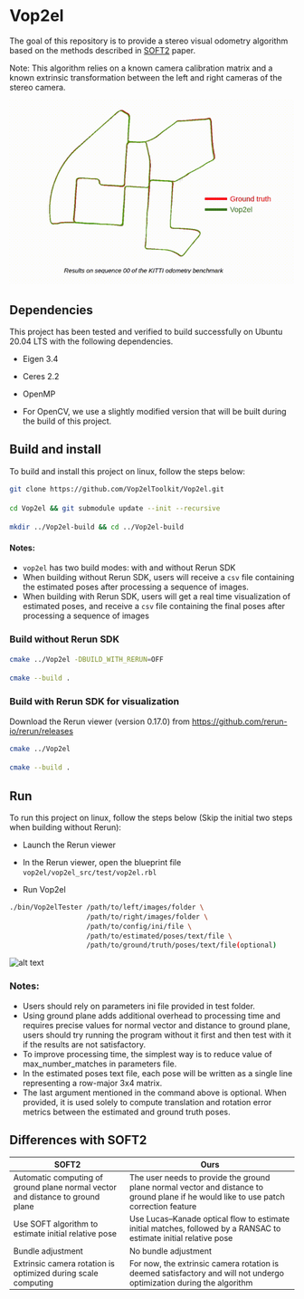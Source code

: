 # Vop2el

The goal of this repository is to provide a stereo visual odometry algorithm based on the  methods described in [SOFT2](https://lamor.fer.hr/images/50036607/2022-cvisic-soft2-tro.pdf) paper.

Note: This algorithm relies on a known camera calibration matrix and a known extrinsic transformation between the left and right cameras of the stereo camera.

![alt text](doc/result_sequence_00_kitti.gif)

## Dependencies

This project has been tested and verified to build successfully on Ubuntu 20.04 LTS with the following dependencies.

- Eigen 3.4

- Ceres 2.2

- OpenMP

- For OpenCV, we use a slightly modified version that will be built during the build of this project.

## Build and install

To build and install this project on linux, follow the steps below:

```bash
git clone https://github.com/Vop2elToolkit/Vop2el.git

cd Vop2el && git submodule update --init --recursive

mkdir ../Vop2el-build && cd ../Vop2el-build
```

#### Notes:
- ```vop2el``` has two build modes: with and without Rerun SDK 
- When building without Rerun SDK, users will receive a ```csv``` file containing the estimated poses after processing a sequence of images.
- When building with Rerun SDK, users will get a real time visualization of estimated poses, and receive a ```csv``` file containing the final poses after processing a sequence of images

### Build without Rerun SDK

```bash
cmake ../Vop2el -DBUILD_WITH_RERUN=OFF

cmake --build .
```    

### Build with Rerun SDK for visualization

Download the Rerun viewer (version 0.17.0) from https://github.com/rerun-io/rerun/releases

```bash
cmake ../Vop2el

cmake --build .
```

## Run

To run this project on linux, follow the steps below (Skip the initial two steps when building without Rerun):

- Launch the Rerun viewer

- In the Rerun viewer, open the blueprint file ```vop2el/vop2el_src/test/vop2el.rbl```

- Run Vop2el

```bash
./bin/Vop2elTester /path/to/left/images/folder \
                   /path/to/right/images/folder \
                   /path/to/config/ini/file \
                   /path/to/estimated/poses/text/file \
                   /path/to/ground/truth/poses/text/file(optional)
```


![alt text](doc/rerun_sequence_00_kitti.gif)


### Notes:
- Users should rely on parameters ini file provided in test folder.
- Using ground plane adds additional overhead to processing time and requires precise values for normal vector and distance to ground plane, users should try running the program without it first and then test with it if the results are not satisfactory.  
- To improve processing time, the simplest way is to reduce value of max_number_matches in parameters file.
- In the estimated poses text file, each pose will be written as a single line representing a row-major 3x4 matrix.
- The last argument mentioned in the command above is optional. When provided, it is used solely to compute translation and rotation error metrics between the estimated and ground truth poses.

## Differences with SOFT2
| SOFT2 | Ours |
| ---                              | ---        |
| Automatic computing of ground plane normal vector and distance to ground plane | The user needs to provide the ground plane normal vector and distance to ground plane if he would like to use patch correction feature |
| Use SOFT algorithm to estimate initial relative pose | Use Lucas–Kanade optical flow to estimate initial matches, followed by a RANSAC to estimate initial relative pose |
| Bundle adjustment | No bundle adjustment
| Extrinsic camera rotation is optimized during scale computing | For now, the extrinsic camera rotation is deemed satisfactory and will not undergo optimization during the algorithm
